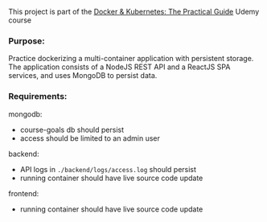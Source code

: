 This project is part of the [Docker & Kubernetes: The Practical Guide](https://www.udemy.com/course/docker-kubernetes-the-practical-guide/) Udemy course

### Purpose:

Practice dockerizing a multi-container application with persistent storage.
The application consists of a NodeJS REST API and a ReactJS SPA services, and uses MongoDB to persist data.

### Requirements:

mongodb:

- course-goals db should persist
- access should be limited to an admin user

backend:

- API logs in `./backend/logs/access.log` should persist
- running container should have live source code update

frontend:

- running container should have live source code update
